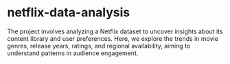 # netflix-data-analysis
The project involves analyzing a Netflix dataset to uncover insights about its content library and user preferences. Here, we  explore the trends in movie genres, release years, ratings, and regional availability, aiming to understand patterns in audience engagement. 
